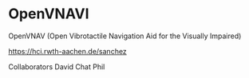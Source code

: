 # OpenVNAVI
OpenVNAV (Open Vibrotactile Navigation Aid for the Visually Impaired)

https://hci.rwth-aachen.de/sanchez

Collaborators
David
Chat
Phil

